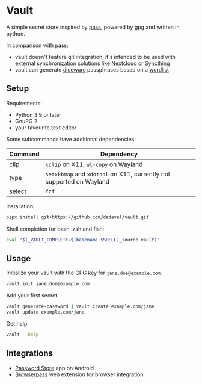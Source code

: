 # Vault

A simple secret store inspired by [pass](https://www.passwordstore.org/), powered by gpg and written in python.

In comparison with pass:

- vault doesn't feature git integration, it's intended to be used with external synchronization solutions like [Nextcloud](https://nextcloud.com/) or [Syncthing](https://syncthing.net/)
- vault can generate [diceware](https://wikipedia.org/wiki/Diceware) passphrases based on a [wordlist](https://www.eff.org/dice)

## Setup

Requirements:

- Python 3.9 or later
- GnuPG 2
- your favourite text editor

Some subcommands have additional dependencies:

Command  | Dependency
---------|-------------
clip     | `xclip` on X11, `wl-copy` on Wayland
type     | `setxkbmap` and `xdotool` on X11, currently not supported on Wayland
select   | `fzf`

Installation:

~~~ bash
pipx install git+https://github.com/dadevel/vault.git
~~~

Shell completion for bash, zsh and fish:

~~~ bash
eval "$(_VAULT_COMPLETE=$(basename $SHELL)_source vault)"
~~~

## Usage

Initialize your vault with the GPG key for `jane.doe@example.com`.

~~~ bash
vault init jane.doe@example.com
~~~

Add your first secret.

~~~ bash
vault generate-password | vault create example.com/jane
vault update example.com/jane
~~~

Get help.

~~~ bash
vault --help
~~~

## Integrations

- [Password Store](https://github.com/android-password-store/Android-Password-Store) app on Android
- [Browserpass](https://github.com/browserpass/browserpass-extension) web extension for browser integration
